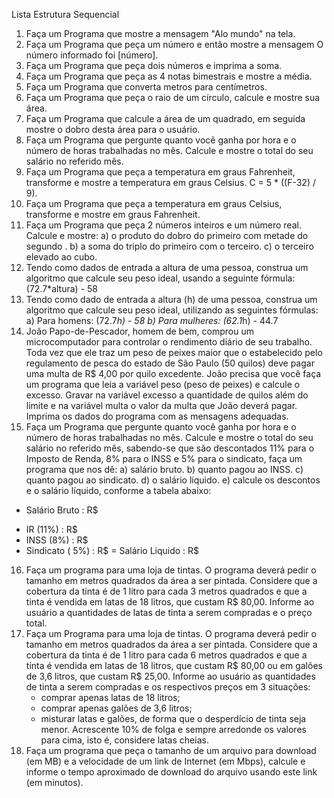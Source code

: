 Lista Estrutura Sequencial

1) Faça um Programa que mostre a mensagem "Alo mundo" na tela.
2) Faça um Programa que peça um número e então mostre a mensagem O número informado foi [número].
3) Faça um Programa que peça dois números e imprima a soma.
4) Faça um Programa que peça as 4 notas bimestrais e mostre a média.
5) Faça um Programa que converta metros para centímetros.
6) Faça um Programa que peça o raio de um círculo, calcule e mostre sua área.
7) Faça um Programa que calcule a área de um quadrado, em seguida mostre o dobro desta área para o usuário.
8) Faça um Programa que pergunte quanto você ganha por hora e o número de horas trabalhadas no mês. Calcule e mostre o total do seu salário no referido mês.
9) Faça um Programa que peça a temperatura em graus Fahrenheit, transforme e mostre a temperatura em graus Celsius.
C = 5 * ((F-32) / 9).
10) Faça um Programa que peça a temperatura em graus Celsius, transforme e mostre em graus Fahrenheit.
11) Faça um Programa que peça 2 números inteiros e um número real. Calcule e mostre:
    a) o produto do dobro do primeiro com metade do segundo .
    b) a soma do triplo do primeiro com o terceiro.
    c) o terceiro elevado ao cubo.
12) Tendo como dados de entrada a altura de uma pessoa, construa um algoritmo que calcule seu peso ideal, usando a seguinte fórmula: (72.7*altura) - 58
13) Tendo como dado de entrada a altura (h) de uma pessoa, construa um algoritmo que calcule seu peso ideal, utilizando as seguintes fórmulas:
    a) Para homens: (72.7*h) - 58
    b) Para mulheres: (62.1*h) - 44.7
14) João Papo-de-Pescador, homem de bem, comprou um microcomputador para controlar o rendimento diário de seu trabalho. Toda vez que ele traz um peso de
peixes maior que o estabelecido pelo regulamento de pesca do estado de São Paulo (50 quilos) deve pagar uma multa de R$ 4,00 por quilo excedente. João
precisa que você faça um programa que leia a variável peso (peso de peixes) e calcule o excesso. Gravar na variável excesso a quantidade de quilos além
do limite e na variável multa o valor da multa que João deverá pagar. Imprima os dados do programa com as mensagens adequadas.
15) Faça um Programa que pergunte quanto você ganha por hora e o número de horas trabalhadas no mês. Calcule e mostre o total do seu salário no referido
mês, sabendo-se que são descontados 11% para o Imposto de Renda, 8% para o INSS e 5% para o sindicato, faça um programa que nos dê:
    a) salário bruto.
    b) quanto pagou ao INSS.
    c) quanto pagou ao sindicato.
    d) o salário líquido.
    e) calcule os descontos e o salário líquido, conforme a tabela abaixo:
+ Salário Bruto : R$
- IR (11%) : R$
- INSS (8%) : R$
- Sindicato ( 5%) : R$
= Salário Liquido : R$
16) Faça um programa para uma loja de tintas. O programa deverá pedir o tamanho em metros quadrados da área a ser pintada. Considere que a cobertura da
  tinta é de 1 litro para cada 3 metros quadrados e que a tinta é vendida em latas de 18 litros, que custam R$ 80,00. Informe ao usuário a quantidades
  de latas de tinta a serem compradas e o preço total.
17) Faça um Programa para uma loja de tintas. O programa deverá pedir o tamanho em metros quadrados da área a ser pintada. Considere que a cobertura da
  tinta é de 1 litro para cada 6 metros quadrados e que a tinta é vendida em latas de 18 litros, que custam R$ 80,00 ou em galões de 3,6 litros, que
  custam R$ 25,00. Informe ao usuário as quantidades de tinta a serem compradas e os respectivos preços em 3 situações:
    - comprar apenas latas de 18 litros;
    - comprar apenas galões de 3,6 litros;
    - misturar latas e galões, de forma que o desperdício de tinta seja menor. Acrescente 10% de folga e sempre arredonde os valores para cima, isto é,
    considere latas cheias.
18) Faça um programa que peça o tamanho de um arquivo para download (em MB) e a velocidade de um link de Internet (em Mbps), calcule e informe o tempo
aproximado de download do arquivo usando este link (em minutos).
